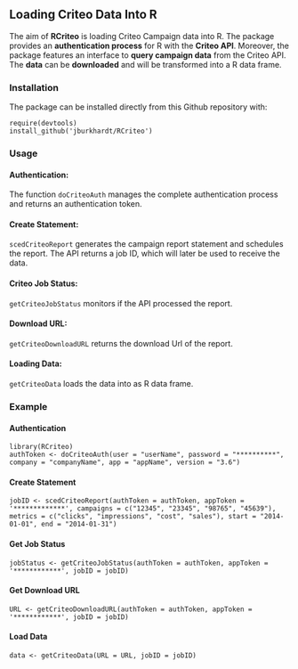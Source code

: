 ## Loading Criteo Data Into R ##

The aim of **RCriteo** is loading Criteo Campaign data into R.
The package provides an **authentication process** for R with the **Criteo API**.
Moreover, the package features an interface to **query campaign data** from the Criteo API.
The **data** can be **downloaded** and will be transformed into a R data frame.

### Installation ###

The package can be installed directly from this Github repository with:

`require(devtools)`  
`install_github('jburkhardt/RCriteo')`

### Usage ###

#### Authentication: ####

The function `doCriteoAuth` manages the complete authentication process and returns an authentication token.

#### Create Statement: ####

`scedCriteoReport` generates the campaign report statement and schedules the report.
The API returns a job ID, which will later be used to receive the data.

#### Criteo Job Status: ####

`getCriteoJobStatus` monitors if the API processed the report.

#### Download URL: ####

`getCriteoDownloadURL` returns the download Url of the report.

#### Loading Data: ####

`getCriteoData` loads the data into as R data frame.

### Example ###

#### Authentication ####
`library(RCriteo)`  
`authToken <- doCriteoAuth(user = "userName",
                            password = "**********",
                            company = "companyName",
                            app = "appName",
                            version = "3.6")`

#### Create Statement ####
`jobID <- scedCriteoReport(authToken = authToken,
                      appToken = '*************',
                      campaigns = c("12345", "23345", "98765", "45639"),
                      metrics = c("clicks", "impressions", "cost", "sales"),
                      start = "2014-01-01",
                      end = "2014-01-31")`
#### Get Job Status ####
`jobStatus <- getCriteoJobStatus(authToken = authToken,
                            appToken = '************',
                            jobID = jobID)`
                            
#### Get Download URL ####
`URL <- getCriteoDownloadURL(authToken = authToken,
                              appToken = '************',
                              jobID = jobID)`
                              
#### Load Data ####
`data <- getCriteoData(URL = URL,
                        jobID = jobID)`